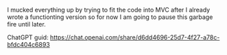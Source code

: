 I mucked everything up by trying to fit the code into MVC after I already wrote a functionting version so for now I am going to pause this garbage fire until later. 

ChatGPT guid: https://chat.openai.com/share/d6dd4696-25d7-4f27-a78c-bfdc404c6893